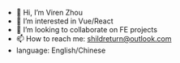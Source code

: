 - 👋 Hi, I’m Viren Zhou
- 👀 I’m interested in Vue/React
- 💞️ I’m looking to collaborate on FE projects
- 📫 How to reach me: shildreturn@outlook.com
- language: English/Chinese

<!---
Aybrea/Aybrea is a ✨ special ✨ repository because its `README.md` (this file) appears on your GitHub profile.
You can click the Preview link to take a look at your changes.
--->
